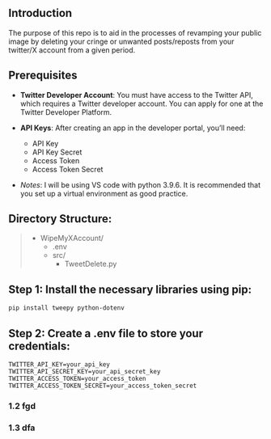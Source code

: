 ## Introduction

The purpose of this repo is to aid in the processes of revamping your public image by deleting your cringe or unwanted posts/reposts from your twitter/X account from a given period.

## Prerequisites

- **Twitter Developer Account**: You must have access to the Twitter API, which requires a Twitter developer account. You can apply for one at the Twitter Developer Platform.

- **API Keys**: After creating an app in the developer portal, you’ll need:
  	- API Key
  	- API Key Secret
  	- Access Token
	- Access Token Secret

- *Notes*: I will be using VS code with python 3.9.6. It is recommended that you set up a virtual environment as good practice.

## Directory Structure:

>- WipeMyXAccount/
>	- .env
>	- src/
>		- TweetDelete.py


## Step 1: Install the necessary libraries using pip:
```bash
pip install tweepy python-dotenv
```

## Step 2: Create a .env file to store your credentials:
```
TWITTER_API_KEY=your_api_key
TWITTER_API_SECRET_KEY=your_api_secret_key
TWITTER_ACCESS_TOKEN=your_access_token
TWITTER_ACCESS_TOKEN_SECRET=your_access_token_secret
```

### 1.2 fgd

### 1.3 dfa


